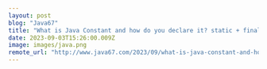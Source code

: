 ```yaml
---
layout: post
blog: "Java67"
title: "What is Java Constant and how do you declare it? static + final keyword Example Tutorial"
date: 2023-09-03T15:26:00.009Z
image: images/java.png
remote_url: "http://www.java67.com/2023/09/what-is-java-constant-and-how-do-you.html"
---
```

